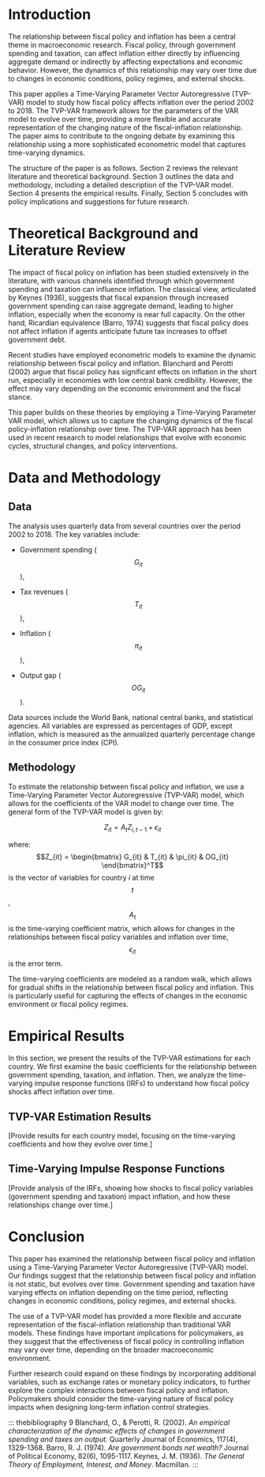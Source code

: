 # Introduction

The relationship between fiscal policy and inflation has been a central
theme in macroeconomic research. Fiscal policy, through government
spending and taxation, can affect inflation either directly by
influencing aggregate demand or indirectly by affecting expectations and
economic behavior. However, the dynamics of this relationship may vary
over time due to changes in economic conditions, policy regimes, and
external shocks.

This paper applies a Time-Varying Parameter Vector Autoregressive
(TVP-VAR) model to study how fiscal policy affects inflation over the
period 2002 to 2018. The TVP-VAR framework allows for the parameters of
the VAR model to evolve over time, providing a more flexible and
accurate representation of the changing nature of the fiscal-inflation
relationship. The paper aims to contribute to the ongoing debate by
examining this relationship using a more sophisticated econometric model
that captures time-varying dynamics.

The structure of the paper is as follows. Section 2 reviews the relevant
literature and theoretical background. Section 3 outlines the data and
methodology, including a detailed description of the TVP-VAR model.
Section 4 presents the empirical results. Finally, Section 5 concludes
with policy implications and suggestions for future research.

# Theoretical Background and Literature Review

The impact of fiscal policy on inflation has been studied extensively in
the literature, with various channels identified through which
government spending and taxation can influence inflation. The classical
view, articulated by Keynes (1936), suggests that fiscal expansion
through increased government spending can raise aggregate demand,
leading to higher inflation, especially when the economy is near full
capacity. On the other hand, Ricardian equivalence (Barro, 1974)
suggests that fiscal policy does not affect inflation if agents
anticipate future tax increases to offset government debt.

Recent studies have employed econometric models to examine the dynamic
relationship between fiscal policy and inflation. Blanchard and Perotti
(2002) argue that fiscal policy has significant effects on inflation in
the short run, especially in economies with low central bank
credibility. However, the effect may vary depending on the economic
environment and the fiscal stance.

This paper builds on these theories by employing a Time-Varying
Parameter VAR model, which allows us to capture the changing dynamics of
the fiscal policy-inflation relationship over time. The TVP-VAR approach
has been used in recent research to model relationships that evolve with
economic cycles, structural changes, and policy interventions.

# Data and Methodology

## Data

The analysis uses quarterly data from several countries over the period
2002 to 2018. The key variables include:

-   Government spending ( $$G_{it}$$ ),

-   Tax revenues ( $$T_{it}$$ ),

-   Inflation ( $$\pi_{it}$$ ),

-   Output gap ( $$OG_{it}$$ ).

Data sources include the World Bank, national central banks, and
statistical agencies. All variables are expressed as percentages of GDP,
except inflation, which is measured as the annualized quarterly
percentage change in the consumer price index (CPI).

## Methodology

To estimate the relationship between fiscal policy and inflation, we use
a Time-Varying Parameter Vector Autoregressive (TVP-VAR) model, which
allows for the coefficients of the VAR model to change over time. The
general form of the TVP-VAR model is given by:

$$Z_{it} = A_t Z_{i,t-1} + \epsilon_{it}$$

where: 
$$Z_{it} = \begin{bmatrix} G_{it} & T_{it} & \pi_{it} & OG_{it} \end{bmatrix}^T$$
is the vector of variables for country $i$ at time $$t$$, 
$$A_t$$ is the
time-varying coefficient matrix, which allows for changes in the
relationships between fiscal policy variables and inflation over time, 
$$\epsilon_{it}$$ is the error term.

The time-varying coefficients are modeled as a random walk, which allows
for gradual shifts in the relationship between fiscal policy and
inflation. This is particularly useful for capturing the effects of
changes in the economic environment or fiscal policy regimes.

# Empirical Results

In this section, we present the results of the TVP-VAR estimations for
each country. We first examine the basic coefficients for the
relationship between government spending, taxation, and inflation. Then,
we analyze the time-varying impulse response functions (IRFs) to
understand how fiscal policy shocks affect inflation over time.

## TVP-VAR Estimation Results

\[Provide results for each country model, focusing on the time-varying
coefficients and how they evolve over time.\]

## Time-Varying Impulse Response Functions

\[Provide analysis of the IRFs, showing how shocks to fiscal policy
variables (government spending and taxation) impact inflation, and how
these relationships change over time.\]

# Conclusion

This paper has examined the relationship between fiscal policy and
inflation using a Time-Varying Parameter Vector Autoregressive (TVP-VAR)
model. Our findings suggest that the relationship between fiscal policy
and inflation is not static, but evolves over time. Government spending
and taxation have varying effects on inflation depending on the time
period, reflecting changes in economic conditions, policy regimes, and
external shocks.

The use of a TVP-VAR model has provided a more flexible and accurate
representation of the fiscal-inflation relationship than traditional VAR
models. These findings have important implications for policymakers, as
they suggest that the effectiveness of fiscal policy in controlling
inflation may vary over time, depending on the broader macroeconomic
environment.

Further research could expand on these findings by incorporating
additional variables, such as exchange rates or monetary policy
indicators, to further explore the complex interactions between fiscal
policy and inflation. Policymakers should consider the time-varying
nature of fiscal policy impacts when designing long-term inflation
control strategies.

::: thebibliography
9 Blanchard, O., & Perotti, R. (2002). *An empirical characterization of
the dynamic effects of changes in government spending and taxes on
output*. Quarterly Journal of Economics, 117(4), 1329-1368. Barro, R. J.
(1974). *Are government bonds net wealth?* Journal of Political Economy,
82(6), 1095-1117. Keynes, J. M. (1936). *The General Theory of
Employment, Interest, and Money*. Macmillan.
:::

[^1]: LIREIMO
<script type="text/javascript" async
  src="https://cdnjs.cloudflare.com/ajax/libs/mathjax/2.7.7/MathJax.js?config=TeX-MML-AM_CHTML">
</script>

 
